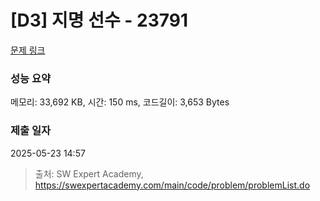 # [D3] 지명 선수 - 23791 

[문제 링크](https://swexpertacademy.com/main/code/problem/problemDetail.do?contestProbId=AZU2weVqkoPHBIRK) 

### 성능 요약

메모리: 33,692 KB, 시간: 150 ms, 코드길이: 3,653 Bytes

### 제출 일자

2025-05-23 14:57



> 출처: SW Expert Academy, https://swexpertacademy.com/main/code/problem/problemList.do